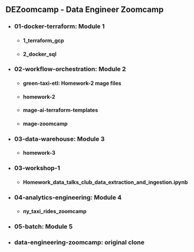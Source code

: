 ## DEZoomcamp - Data Engineer Zoomcamp

- ### 01-docker-terraform: Module 1

  - #### 1_terraform_gcp
  - #### 2_docker_sql

- ### 02-workflow-orchestration: Module 2

  - #### green-taxi-etl: Homework-2 mage files
  - #### homework-2
  - #### mage-ai-terraform-templates
  - #### mage-zoomcamp

- ### 03-data-warehouse: Module 3

  - #### homework-3

- ### 03-workshop-1

  - #### Homework_data_talks_club_data_extraction_and_ingestion.ipynb

- ### 04-analytics-engineering: Module 4

  - #### ny_taxi_rides_zoomcamp

- ### 05-batch: Module 5

- ### data-engineering-zoomcamp: original clone
